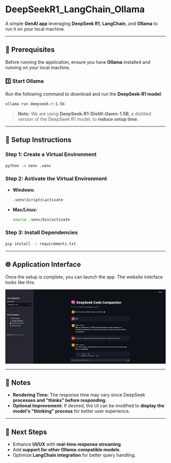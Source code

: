 # **DeepSeekR1_LangChain_Ollama**  
A simple **GenAI app** leveraging **DeepSeek R1**, **LangChain**, and **Ollama** to run it on your local machine.

---

## **🚀 Prerequisites**
Before running the application, ensure you have **Ollama** installed and running on your local machine.

### **1️⃣ Start Ollama**
Run the following command to download and run the **DeepSeek-R1 model**:
```sh
ollama run deepseek-r:1.5b
```
> **Note:** We are using **DeepSeek-R1-Distill-Qwen-1.5B**, a distilled version of the DeepSeek R1 model, to **reduce setup time**.

---

## **📌 Setup Instructions**
### **Step 1: Create a Virtual Environment**
```sh
python -m venv .venv
```

### **Step 2: Activate the Virtual Environment**
- **Windows:**
  ```sh
  .venv\Scripts\activate
  ```
- **Mac/Linux:**
  ```sh
  source .venv/bin/activate
  ```

### **Step 3: Install Dependencies**
```sh
pip install -r requirements.txt
```

---

## **🌐 Application Interface**
Once the setup is complete, you can launch the app. The website interface looks like this:

![Website Preview](images/website.png)

---

## **📝 Notes**
- **Rendering Time:** The response time may vary since DeepSeek **processes and "thinks" before responding**.
- **Optional Improvement:** If desired, the UI can be modified to **display the model's "thinking" process** for better user experience.

---

## **📌 Next Steps**
- Enhance **UI/UX** with **real-time response streaming**.
- Add **support for other Ollama-compatible models**.
- Optimize **LangChain integration** for better query handling.
